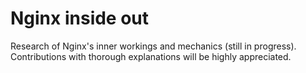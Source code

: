 # Nginx inside out

Research of Nginx's inner workings and mechanics (still in progress).
Contributions with thorough explanations will be highly appreciated.
